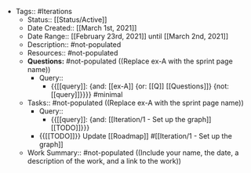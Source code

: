 - Tags:: #Iterations
    - Status:: [[Status/Active]]
    - Date Created:: [[March 1st, 2021]]
    - Date Range:: [[February 23rd, 2021]] until [[March 2nd, 2021]]
    - Description:: #not-populated
    - Resources:: #not-populated
    - **Questions:** #not-populated ((Replace ex-A with the sprint page name))
        - Query::
            - {{[[query]]: {and: [[ex-A]] {or: [[Q]] [[Questions]]}  {not: [[query]]}}}} #minimal
    - Tasks:: #not-populated ((Replace ex-A with the sprint page name))
        - Query::
            - {{[[query]]: {and: [[Iteration/1 - Set up the graph]] [[TODO]]}}}
        - {{[[TODO]]}} Update [[Roadmap]] #[[Iteration/1 - Set up the graph]]
    - Work Summary:: #not-populated ((Include your name, the date, a description of the work, and a link to the work))
